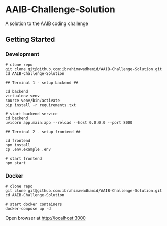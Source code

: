 # AAIB-Challenge-Solution

A solution to the AAIB coding challenge

## Getting Started

### Development

```
# clone repo
git clone git@github.com:ibrahimawadhamid/AAIB-Challenge-Solution.git
cd AAIB-Challenge-Solution

## Terminal 1 - setup backend ##

cd backend
virtualenv venv
source venv/bin/activate
pip install -r requirements.txt

# start backend service
cd backend
uvicorn app.main:app --reload --host 0.0.0.0 --port 8000

## Terminal 2 - setup frontend ##

cd frontend
npm install
cp .env.example .env

# start frontend
npm start
```

### Docker

```
# clone repo
git clone git@github.com:ibrahimawadhamid/AAIB-Challenge-Solution.git
cd AAIB-Challenge-Solution

# start docker containers
docker-compose up -d

```

Open browser at [http://localhost:3000](http://localhost:3000)
